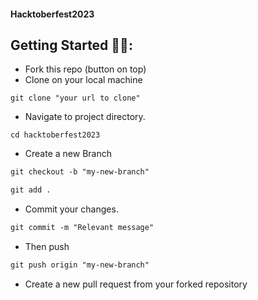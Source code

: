 #### Hacktoberfest2023
## Getting Started 🤩🤗:

- Fork this repo (button on top)
- Clone on your local machine

```terminal
git clone "your url to clone"
```
- Navigate to project directory.
```terminal
cd hacktoberfest2023
```

- Create a new Branch

```markdown
git checkout -b "my-new-branch"
```

```markdown
git add .
```
- Commit your changes.

```markdown
git commit -m "Relevant message"
```
- Then push 
```markdown
git push origin "my-new-branch"
```


- Create a new pull request from your forked repository

<br>
